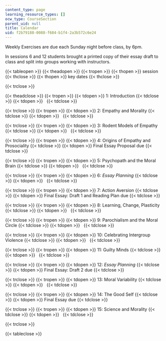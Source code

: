```yaml
---
content_type: page
learning_resource_types: []
ocw_type: CourseSection
parent_uid: null
title: Calendar
uid: f2b79188-0088-f684-b1f4-2a3b572c6e24
---
```


Weekly Exercises are due each Sunday night before class, by 6pm.

In sessions 6 and 12 students brought a printed copy of their essay draft to class and split into groups working with instructors.

{{< tableopen >}}
{{< theadopen >}}
{{< tropen >}}
{{< thopen >}}
session
{{< thclose >}}
{{< thopen >}}
key dates
{{< thclose >}}

{{< trclose >}}

{{< theadclose >}}
{{< tropen >}}
{{< tdopen >}}
1: Introduction
{{< tdclose >}}
{{< tdopen >}}
 
{{< tdclose >}}

{{< trclose >}}
{{< tropen >}}
{{< tdopen >}}
2: Empathy and Morality
{{< tdclose >}}
{{< tdopen >}}
 
{{< tdclose >}}

{{< trclose >}}
{{< tropen >}}
{{< tdopen >}}
3: Rodent Models of Empathy
{{< tdclose >}}
{{< tdopen >}}
 
{{< tdclose >}}

{{< trclose >}}
{{< tropen >}}
{{< tdopen >}}
4: Origins of Empathy and Prosociality
{{< tdclose >}}
{{< tdopen >}}
Final Essay Proposal due
{{< tdclose >}}

{{< trclose >}}
{{< tropen >}}
{{< tdopen >}}
5: Psychopath and the Moral Brain
{{< tdclose >}}
{{< tdopen >}}
 
{{< tdclose >}}

{{< trclose >}}
{{< tropen >}}
{{< tdopen >}}
6: _Essay Planning_
{{< tdclose >}}
{{< tdopen >}}
 
{{< tdclose >}}

{{< trclose >}}
{{< tropen >}}
{{< tdopen >}}
7: Action Aversion
{{< tdclose >}}
{{< tdopen >}}
Final Essay: Draft 1 and Reading Plan due
{{< tdclose >}}

{{< trclose >}}
{{< tropen >}}
{{< tdopen >}}
8: Learning, Change, Plasticity
{{< tdclose >}}
{{< tdopen >}}
 
{{< tdclose >}}

{{< trclose >}}
{{< tropen >}}
{{< tdopen >}}
9: Parochialism and the Moral Circle
{{< tdclose >}}
{{< tdopen >}}
 
{{< tdclose >}}

{{< trclose >}}
{{< tropen >}}
{{< tdopen >}}
10: Celebrating Intergroup Violence
{{< tdclose >}}
{{< tdopen >}}
 
{{< tdclose >}}

{{< trclose >}}
{{< tropen >}}
{{< tdopen >}}
11: Guilty Minds
{{< tdclose >}}
{{< tdopen >}}
 
{{< tdclose >}}

{{< trclose >}}
{{< tropen >}}
{{< tdopen >}}
12: _Essay Planning_
{{< tdclose >}}
{{< tdopen >}}
Final Essay: Draft 2 due
{{< tdclose >}}

{{< trclose >}}
{{< tropen >}}
{{< tdopen >}}
13: Moral Variability
{{< tdclose >}}
{{< tdopen >}}
 
{{< tdclose >}}

{{< trclose >}}
{{< tropen >}}
{{< tdopen >}}
14: The Good Self
{{< tdclose >}}
{{< tdopen >}}
Final Essay due
{{< tdclose >}}

{{< trclose >}}
{{< tropen >}}
{{< tdopen >}}
15: Science and Morality
{{< tdclose >}}
{{< tdopen >}}
 
{{< tdclose >}}

{{< trclose >}}

{{< tableclose >}}